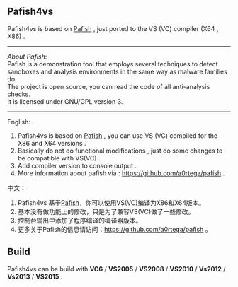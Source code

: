 
Pafish4vs
--

Pafish4vs is based on [Pafish]( https://github.com/a0rtega/pafish) , just ported to the VS (VC) compiler (X64 , X86) .  

---
_About Pafish_:  
Pafish is a demonstration tool that employs several techniques to detect sandboxes and analysis environments in the same way as malware families do.  
The project is open source, you can read the code of all anti-analysis checks.   
It is licensed under GNU/GPL version 3.  

---

English:

1. Pafish4vs is based on [Pafish]( https://github.com/a0rtega/pafish) , you can use VS (VC) compiled for the X86 and X64 versions .
2. Basically do not do functional modifications , just do some changes to be compatible with VS(VC) .
3. Add compiler version to console output .
4. More information about pafish via : https://github.com/a0rtega/pafish .


中文：

1. Pafish4vs 基于[Pafish]( https://github.com/a0rtega/pafish)，你可以使用VS(VC)编译为X86和X64版本。
2. 基本没有做功能上的修改，只是为了兼容VS(VC)做了一些修改。
3. 控制台输出中添加了程序编译的编译器版本。
4. 更多关于Pafish的信息请访问：https://github.com/a0rtega/pafish 。


Build
--
Pafish4vs can be build with **VC6** / **VS2005** / **VS2008** / **VS2010** / **Vs2012** / **Vs2013** / **VS2015** .



